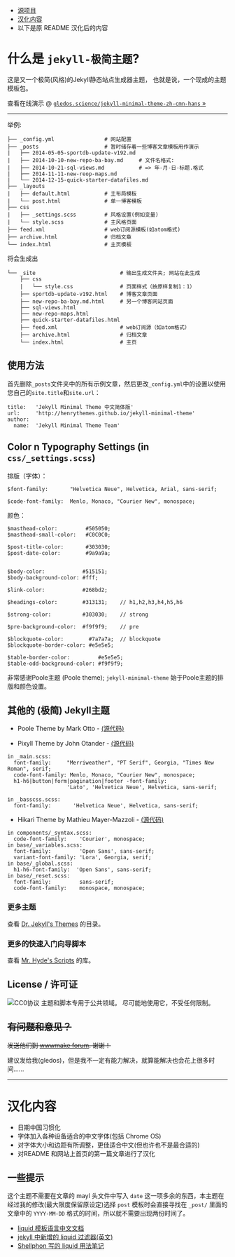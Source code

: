 - [源项目](https://github.com/henrythemes/jekyll-minimal-theme)
- [汉化内容](#汉化内容)
- 以下是原 README 汉化后的内容

# 什么是 `jekyll-极简主题`?

这是又一个极简(风格)的Jekyll静态站点生成器主题，
也就是说，一个现成的主题模板包。

查看在线演示 @ [`gledos.science/jekyll-minimal-theme-zh-cmn-hans` »](http://gledos.science/jekyll-minimal-theme-zh-cmn-hans/)

---

举例:

```
├── _config.yml                # 网站配置
├── _posts                     # 暂时储存着一些博客文章模板用作演示
|   ├── 2014-05-05-sportdb-update-v192.md
|   ├── 2014-10-10-new-repo-ba-bay.md     # 文件名格式:
|   ├── 2014-10-21-sql-views.md           # => 年-月-日-标题.格式
|   ├── 2014-11-11-new-reop-maps.md
|   └── 2014-12-15-quick-starter-datafiles.md
├── _layouts
|   ├── default.html           # 主布局模板
|   └── post.html              # 单一博客模板
├── css
|   ├── _settings.scss         # 风格设置(例如变量)
|   └── style.scss             # 主风格页面
├── feed.xml                   # web订阅源模板(如atom格式)
├── archive.html               # 归档文章
└── index.html                 # 主页模板
```

将会生成出

```
└── _site                           # 输出生成文件夹; 网站在此生成
    ├── css
    |   └── style.css               # 页面样式（按原样复制1：1）
    ├── sportdb-update-v192.html    # 博客文章页面
    ├── new-repo-ba-bay.md.html     # 另一个博客网站页面
    ├── sql-views.html              
    ├── new-repo-maps.html          
    ├── quick-starter-datafiles.html    
    ├── feed.xml                    # web订阅源（如atom格式）
    ├── archive.html                # 归档文章
    └── index.html                  # 主页
```

## 使用方法

首先删除`_posts`文件夹中的所有示例文章，然后更改`_config.yml`中的设置以使用您自己的`site.title`和`site.url`：

```
title:   'Jekyll Minimal Theme 中文简体版'
url:     'http://henrythemes.github.io/jekyll-minimal-theme'
author:
  name:  'Jekyll Minimal Theme Team'
```


## Color n Typography Settings (in `css/_settings.scss`)

排版（字体）：

~~~
$font-family:       "Helvetica Neue", Helvetica, Arial, sans-serif;

$code-font-family:  Menlo, Monaco, "Courier New", monospace;
~~~

颜色：

~~~
$masthead-color:         #505050;
$masthead-small-color:   #C0C0C0;

$post-title-color:       #303030;
$post-date-color:        #9a9a9a;


$body-color:            #515151;
$body-background-color: #fff;

$link-color:            #268bd2;

$headings-color:        #313131;    // h1,h2,h3,h4,h5,h6

$strong-color:          #303030;    // strong

$pre-background-color:  #f9f9f9;    // pre

$blockquote-color:        #7a7a7a;  // blockquote
$blockquote-border-color: #e5e5e5;

$table-border-color:         #e5e5e5;
$table-odd-background-color: #f9f9f9;
~~~

非常感谢Poole主题 (Poole theme); `jekyll-minimal-theme` 始于Poole主题的排版和颜色设置。

## 其他的 (极简) Jekyll主题

- Poole Theme by Mark Otto - [(源代码)](https://github.com/poole/poole)

- Pixyll Theme by John Otander - [(源代码)](https://github.com/johnotander/pixyll)

~~~
in _main.scss:
  font-family:     "Merriweather", "PT Serif", Georgia, "Times New Roman", serif;
  code-font-family: Menlo, Monaco, "Courier New", monospace;
  h1-h6|button|form|pagination|footer -font-family:
                   'Lato', 'Helvetica Neue', Helvetica, sans-serif;

in _basscss.scss:
  font-family:       'Helvetica Neue', Helvetica, sans-serif;
~~~

- Hikari Theme by Mathieu Mayer-Mazzoli - [(源代码)](https://github.com/m3xm/hikari-for-Jekyll)

~~~
in components/_syntax.scss:
  code-font-family:    'Courier', monospace;
in base/_variables.scss:
  font-family:         'Open Sans', sans-serif;
  variant-font-family: 'Lora', Georgia, serif;
in base/_global.scss:
  h1-h6-font-family:  'Open Sans', sans-serif;
in base/_reset.scss:
  font-family:         sans-serif;
  code-font-family:    monospace, monospace;
~~~


### 更多主题

查看 [Dr. Jekyll's Themes](https://drjekyllthemes.github.io) 的目录。

### 更多的快速入门向导脚本

查看 [Mr. Hyde's Scripts](https://github.com/mrhydescripts/scripts) 的库。


## License / 许可证

![CC0协议](https://publicdomainworks.github.io/buttons/zero88x31.png)
主题和脚本专用于公共领域。 尽可能地使用它，不受任何限制。

## ~~有问题和意见？~~

~~发送他们到 [wwwmake forum](http://groups.google.com/group/wwwmake).
谢谢！~~

建议发给我(gledos)，但是我不一定有能力解决，就算能解决也会花上很多时间......

---

# 汉化内容

- 日期中国习惯化
- 字体加入各种设备适合的中文字体(包括 Chrome OS)
- 对字体大小和边距有所调整，更佳适合中文(但也许也不是最合适的)
- 对README 和网站上首页的第一篇文章进行了汉化

## 一些提示

这个主题不需要在文章的 mayl 头文件中写入 `date` 这一项多余的东西，本主题在经过我的修改(最大限度保留原设定)选择 `post` 模板时会直接寻找在 `_post/` 里面的文章中的 `YYYY-MM-DD` 格式的时间，所以就不需要出现两份时间了。

- [liquid 模板语言中文文档](https://liquid.bootcss.com)
- [jekyll 中新增的 liquid 过滤器(英文)](https://jekyllrb.com/docs/templates/)
- [Shellphon 写的 liquid 用法笔记](http://blog.csdn.net/dont27/article/details/38097581)
